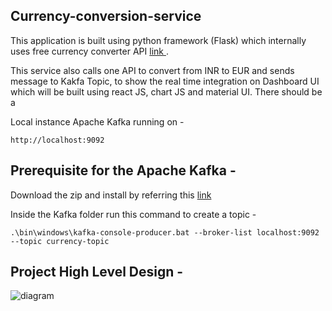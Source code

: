 ## Currency-conversion-service

This application is built using python framework (Flask) which internally uses free currency converter API [link ](https://apilayer.com/marketplace/exchangerates_data-api). 

This service also calls one API to convert from INR to EUR and sends message to Kakfa Topic, to show the real time integration on Dashboard UI which will be built using react JS, chart JS and material UI. There should be a 

Local instance Apache Kafka running on - 

```
http://localhost:9092
```

## Prerequisite for the Apache Kafka - 

Download the zip and install by referring this [link](https://www.geeksforgeeks.org/how-to-install-and-run-apache-kafka-on-windows/)

Inside the Kafka folder run this command to create a topic - 

```
.\bin\windows\kafka-console-producer.bat --broker-list localhost:9092 --topic currency-topic
```

## Project High Level Design - 

![diagram](https://user-images.githubusercontent.com/8009104/217295858-3e59fc83-af8b-4c7f-82e1-7b119fd7baf2.png)




